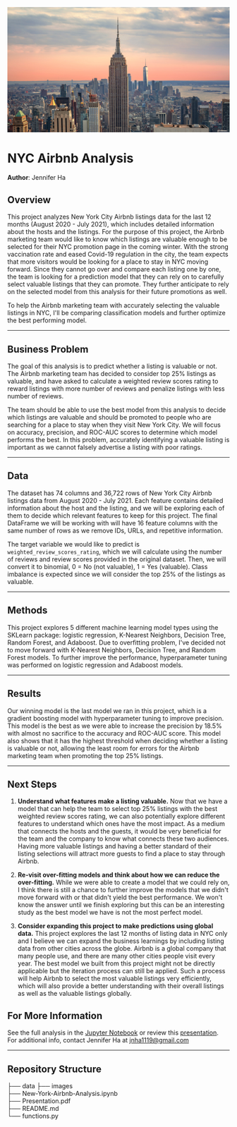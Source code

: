 ![cover](./images/New-York-Skyline.jpg)

# NYC Airbnb Analysis
**Author**: Jennifer Ha

## Overview
This project analyzes New York City Airbnb listings data for the last 12 months (August 2020 - July 2021), which includes detailed information about the hosts and the listings. For the purpose of this project, the Airbnb marketing team would like to know which listings are valuable enough to be selected for their NYC promotion page in the coming winter. With the strong vaccination rate and eased Covid-19 regulation in the city, the team expects that more visitors would be looking for a place to stay in NYC moving forward. Since they cannot go over and compare each listing one by one, the team is looking for a prediction model that they can rely on to carefully select valuable listings that they can promote. They further anticipate to rely on the selected model from this analysis for their future promotions as well.

To help the Airbnb marketing team with accurately selecting the valuable listings in NYC, I'll be comparing classification models and further optimize the best performing model.
***
## Business Problem
The goal of this analysis is to predict whether a listing is valuable or not. The Airbnb marketing team has decided to consider top 25% listings as valuable, and have asked to calculate a weighted review scores rating to reward listings with more number of reviews and penalize listings with less number of reviews.

The team should be able to use the best model from this analysis to decide which listings are valuable and should be promoted to people who are searching for a place to stay when they visit New York City. We will focus on accuracy, precision, and ROC-AUC scores to determine which model performs the best. In this problem, accurately identifying a valuable listing is important as we cannot falsely advertise a listing with poor ratings.
***
## Data
The dataset has 74 columns and 36,722 rows of New York City Airbnb listings data from August 2020 - July 2021. Each feature contains detailed information about the host and the listing, and we will be exploring each of them to decide which relevant features to keep for this project. The final DataFrame we will be working with will have 16 feature columns with the same number of rows as we remove IDs, URLs, and repetitive information.

The target variable we would like to predict is `weighted_review_scores_rating`, which we will calculate using the number of reviews and review scores provided in the original dataset. Then, we will convert it to binomial, 0 = No (not valuable), 1 = Yes (valuable). Class imbalance is expected since we will consider the top 25% of the listings as valuable.
***
## Methods
This project explores 5 different machine learning model types using the SKLearn package: logistic regression, K-Nearest Neighbors, Decision Tree, Random Forest, and Adaboost. Due to overfitting problem, I've decided not to move forward with K-Nearest Neighbors, Decision Tree, and Random Forest models. To further improve the performance, hyperparameter tuning was performed on logistic regression and Adaboost models.
***
## Results
Our winning model is the last model we ran in this project, which is a gradient boosting model with hyperparameter tuning to improve precision. This model is the best as we were able to increase the precision by 18.5% with almost no sacrifice to the accuracy and ROC-AUC score. This model also shows that it has the highest threshold when deciding whether a listing is valuable or not, allowing the least room for errors for the Airbnb marketing team when promoting the top 25% listings.
***
## Next Steps
1. **Understand what features make a listing valuable.** Now that we have a model that can help the team to select top 25% listings with the best weighted review scores rating, we can also potentially explore different features to understand which ones have the most impact. As a medium that connects the hosts and the guests, it would be very beneficial for the team and the company to know what connects these two audiences. Having more valuable listings and having a better standard of their listing selections will attract more guests to find a place to stay through Airbnb.

2. **Re-visit over-fitting models and think about how we can reduce the over-fitting.** While we were able to create a model that we could rely on, I think there is still a chance to further improve the models that we didn't move forward with or that didn't yield the best performance. We won't know the answer until we finish exploring but this can be an interesting study as the best model we have is not the most perfect model.

3. **Consider expanding this project to make predictions using global data.** This project explores the last 12 months of listing data in NYC only and I believe we can expand the business learnings by including listing data from other cities across the globe. Airbnb is a global company that many people use, and there are many other cities people visit every year. The best model we built from this project might not be directly applicable but the iteration process can still be applied. Such a process will help Airbnb to select the most valuable listings very efficiently, which will also provide a better understanding with their overall listings as well as the valuable listings globally.


## For More Information
See the full analysis in the [Jupyter Notebook](https://github.com/jennifernha/NYC-Airbnb-Analysis/blob/main/NewYork-Airbnb-Analysis.ipynb) or review this [presentation](https://github.com/jennifernha/NewYork-Airbnb-Analysis/blob/main/Presentation.pdf).
For additional info, contact Jennifer Ha at jnha1119@gmail.com
***
## Repository Structure
├── data 
├── images                        
├── New-York-Airbnb-Analysis.ipynb   
├── Presentation.pdf                   
├── README.md                                    
└── functions.py 
  
